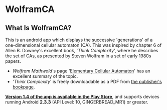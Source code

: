 # WolframCA #

## What Is WolframCA? ##

This is an android app which displays the successive 'generations' of a one-dimensional cellular
automaton (CA).  This was inspired by chapter 6 of Allen B. Downey's excellent book, 
'*Think Complexity*', where he describes the set of CAs, as presented by Steven Wolfram in a set of 
early 1980s papers.

* *Wolfram Mathwold*'s page '[Elementary Cellular Automaton](http://mathworld.wolfram.com/ElementaryCellularAutomaton.html)'
	has an excellent summary of the topic.
* '*Think Complexity*' is freely downloadable as a PDF from [the publisher's bookpage](http://www.greenteapress.com/compmod/). 

**[Version 1.4 of the app is available in the Play Store](https://play.google.com/store/apps/details?id=net.nologin.meep.ca)**, 
and supports devices running Android **2.3.3** (API Level: 10, GINGERBREAD_MR1) or greater. 

